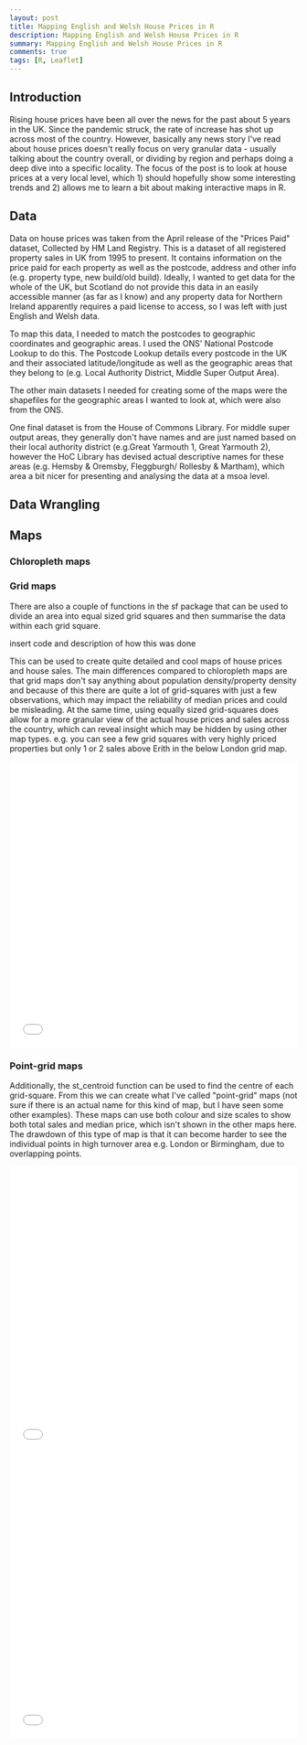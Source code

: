 ```yaml
---
layout: post
title: Mapping English and Welsh House Prices in R
description: Mapping English and Welsh House Prices in R
summary: Mapping English and Welsh House Prices in R
comments: true
tags: [R, Leaflet]
---
```



## Introduction

Rising house prices have been all over the news for the past about 5 years in the UK. Since the pandemic struck, the rate of increase has shot up across most of the country. However, basically any news story I've read about house prices doesn't really focus on very granular data - usually talking about the country overall, or dividing by region and perhaps doing a deep dive into a specific locality. The focus of the post is to look at house prices at a very local level, which 1) should hopefully show some interesting trends and 2) allows me to learn a bit about making interactive maps in R.


## Data

Data on house prices was taken from the April release of the "Prices Paid" dataset, Collected by HM Land Registry. This is a dataset of all registered property sales in UK from 1995 to present. It contains information on the price paid for each property as well as the postcode, address and other info (e.g. property type, new build/old build). Ideally, I wanted to get data for the whole of the UK, but Scotland do not provide this data in an easily accessible manner (as far as I know) and any property data for Northern Ireland apparently requires a paid license to access, so I was left with just English and Welsh data.

To map this data, I needed to match the postcodes to geographic coordinates and geographic areas. I used the ONS' National Postcode Lookup to do this. The Postcode Lookup details every postcode in the UK and their associated latitude/longitude as well as the geographic areas that they belong to (e.g. Local Authority District, Middle Super Output Area).

The other main datasets I needed for creating some of the maps were the shapefiles for the geographic areas I wanted to look at, which were also from the ONS.

One final dataset is from the House of Commons Library. For middle super output areas, they generally don't have names and are just named based on their local authority district (e.g.Great Yarmouth 1, Great Yarmouth 2), however the HoC Library has devised actual descriptive names for these areas (e.g. Hemsby & Oremsby, Fleggburgh/ Rollesby & Martham), which area a bit nicer for presenting and analysing the data at a msoa level.

## Data Wrangling


## Maps

### Chloropleth maps


### Grid maps

There are also a couple of functions in the sf package that can be used to divide an area into equal sized grid squares and then summarise the data within each grid square. 

insert code and description of how this was done

This can be used to create quite detailed and cool maps of house prices and house sales. The main differences compared to chloropleth maps are that grid maps don't say anything about population density/property density and because of this there are quite a lot of grid-squares with just a few observations, which may impact the reliability of median prices and could be misleading. At the same time, using equally sized grid-squares does allow for a more granular view of the actual house prices and sales across the country, which can reveal insight which may be hidden by using other map types. e.g. you can see a few grid squares with very highly priced properties but only 1 or 2 sales above Erith in the below London grid map. 

<div style="width:100%;border:none"><iframe
     src="/assets/widgets/house-prices/london_grid.html"
     width="100%" height = 500px frameBorder="0"
 ></iframe>   
 </div>


### Point-grid maps

Additionally, the st_centroid function can be used to find the centre of each grid-square. From this we can create what I've called "point-grid" maps (not sure if there is an actual name for this kind of map, but I have seen some other examples). These maps can use both colour and size scales to show both total sales and median price, which isn't shown in the other maps here. The drawdown of this type of map is that it can become harder to see the individual points in high turnover area e.g. London or Birmingham, due to overlapping points.

<div style="width:100%;border:none"><iframe
     src="/assets/widgets/house-prices/point_grid.html"
     width="100%" height = 500px frameBorder="0"
 ></iframe></div> 


 <div style="width:100%;border:none"><iframe
     src="/assets/widgets/house-prices/log_point_grid.html"
     width="100%" height = 500px frameBorder="0"
 ></iframe>   
 </div>

